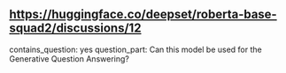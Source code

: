 ## https://huggingface.co/deepset/roberta-base-squad2/discussions/12

contains_question: yes
question_part: Can this model be used for the Generative Question Answering?
